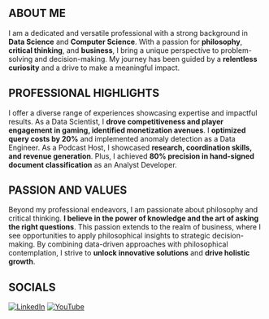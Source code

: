 ## ABOUT ME
I am a dedicated and versatile professional with a strong background in **Data Science** and **Computer Science**. With a passion for **philosophy**, **critical thinking**, and **business**, I bring a unique perspective to problem-solving and decision-making. My journey has been guided by a **relentless curiosity** and a drive to make a meaningful impact.

## PROFESSIONAL HIGHLIGHTS
I offer a diverse range of experiences showcasing expertise and impactful results. As a Data Scientist, I **drove competitiveness and player engagement in gaming, identified monetization avenues**. I **optimized query costs by 20%** and implemented anomaly detection as a Data Engineer. As a Podcast Host, I showcased **research, coordination skills, and revenue generation**. Plus, I achieved **80% precision in hand-signed document classification** as an Analyst Developer.

## PASSION AND VALUES
Beyond my professional endeavors, I am passionate about philosophy and critical thinking. **I believe in the power of knowledge and the art of asking the right questions**. This passion extends to the realm of business, where I see opportunities to apply philosophical insights to strategic decision-making. By combining data-driven approaches with philosophical contemplation, I strive to **unlock innovative solutions** and **drive holistic growth**.

## SOCIALS
[![LinkedIn](https://img.shields.io/badge/LinkedIn-%230077B5.svg?logo=linkedin&logoColor=white)](https://linkedin.com/in/daniele-mingolla) [![YouTube](https://img.shields.io/badge/YouTube-%23FF0000.svg?logo=YouTube&logoColor=white)](https://youtube.com/@danielemingolla) 